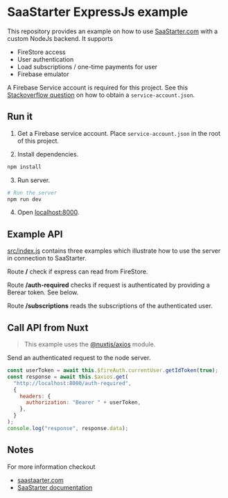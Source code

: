 # SaaStarter ExpressJs example



This repository provides an example on how to use [SaaStarter.com](https://saastarter.com) with a custom NodeJs backend.
It supports

- FireStore access
- User authentication
- Load subscriptions / one-time payments for user
- Firebase emulator


A Firebase Service account is required for this project. See this [Stackoverflow question](https://stackoverflow.com/a/40799378) on how to obtain a `service-account.json`.

## Run it

1. Get a Firebase service account. Place `service-account.json` in the root of this project.

2. Install dependencies.
```bash
npm install
```

3. Run server.
```bash
# Run the server
npm run dev
```

4. Open [localhost:8000](http://localhost:8000).

## Example API

[src/index.js](src/index.js) contains three examples which illustrate how to use the server in connection to SaaStarter.


Route **/** check if express can read from FireStore.

Route **/auth-required** checks if request is authenticated by providing a Berear token. See below.

Route **/subscriptions** reads the subscriptions of the authenticated user.

## Call API from Nuxt

> This example uses the [@nuxtjs/axios](https://axios.nuxtjs.org/) module.

Send an authenticated request to the node server.

```js
const userToken = await this.$fireAuth.currentUser.getIdToken(true);
const response = await this.$axios.get(
  "http://localhost:8000/auth-required",
  {
    headers: {
      authorization: "Bearer " + userToken,
    },
  }
);
console.log("response", response.data);
```

## Notes

For more information checkout

- [saastaarter.com](https://saastareter.com)
- [SaaStarter documentation](https://docs.saastarter.com)

